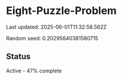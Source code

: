 # Eight-Puzzle-Problem

Last updated: 2025-06-01T11:32:58.562Z

Random seed: 0.20295640381580715

## Status

Active - 47% complete